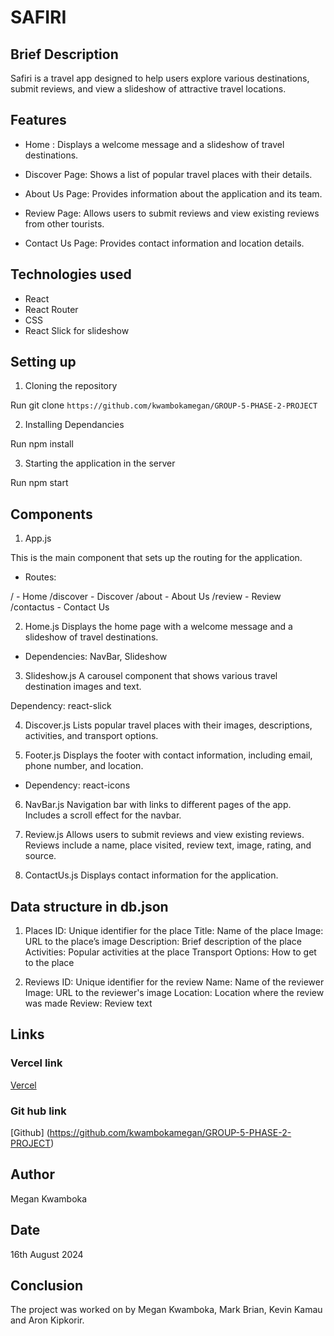 # SAFIRI 

## Brief Description

Safiri is a travel app designed to help users explore various destinations, submit reviews, and view a slideshow of attractive travel locations.

## Features

* Home : Displays a welcome message and a slideshow of travel destinations.

* Discover Page: Shows a list of popular travel places with their details.

* About Us Page: Provides information about the application and its team.

* Review Page: Allows users to submit reviews and view existing reviews from other tourists.

* Contact Us Page: Provides contact information and location details.

## Technologies used

* React
* React Router
* CSS
* React Slick for slideshow

## Setting up

1. Cloning the repository

Run git clone `https://github.com/kwambokamegan/GROUP-5-PHASE-2-PROJECT`

2. Installing Dependancies

Run npm install

3. Starting the application in the server 

Run npm start

## Components

1. App.js

This is the main component that sets up the routing for the application.

* Routes:

/ - Home
/discover - Discover
/about - About Us
/review - Review
/contactus - Contact Us


2. Home.js
 Displays the home page with a welcome message and a slideshow of travel destinations.

* Dependencies: NavBar, Slideshow

3.  Slideshow.js
A carousel component that shows various travel destination images and text.

Dependency: react-slick

4. Discover.js
Lists popular travel places with their images, descriptions, activities, and transport options.

5. Footer.js
 Displays the footer with contact information, including email, phone number, and location.

* Dependency: react-icons

6. NavBar.js
 Navigation bar with links to different pages of the app. Includes a scroll effect for the navbar.


7. Review.js
 Allows users to submit reviews and view existing reviews. Reviews include a name, place visited, review text, image, rating, and source.

8. ContactUs.js
 Displays contact information for the application.

## Data structure in db.json

1. Places
ID: Unique identifier for the place
Title: Name of the place
Image: URL to the place’s image
Description: Brief description of the place
Activities: Popular activities at the place
Transport Options: How to get to the place

2. Reviews
ID: Unique identifier for the review
Name: Name of the reviewer
Image: URL to the reviewer's image
Location: Location where the review was made
Review: Review text

## Links

### Vercel link 

[Vercel](https://group-5-phase-2-project.vercel.app/review)

### Git hub link

[Github] (https://github.com/kwambokamegan/GROUP-5-PHASE-2-PROJECT)

## Author 
Megan Kwamboka

## Date

16th August 2024

## Conclusion 
The project was worked on by Megan Kwamboka, Mark Brian, Kevin Kamau and Aron Kipkorir.




